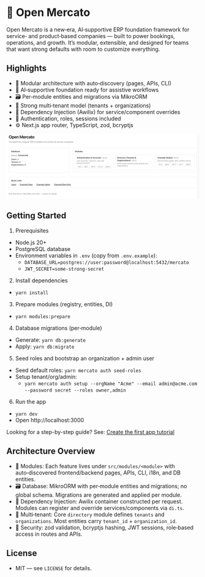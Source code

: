 # 🚀 Open Mercato

Open Mercato is a new‑era, AI‑supportive ERP foundation framework for service‑ and product‑based companies — built to power bookings, operations, and growth. It’s modular, extensible, and designed for teams that want strong defaults with room to customize everything.

## Highlights

- 🧩 Modular architecture with auto‑discovery (pages, APIs, CLI)
- 🧠 AI‑supportive foundation ready for assistive workflows
- 🗃️ Per‑module entities and migrations via MikroORM
- 🧱 Strong multi‑tenant model (tenants + organizations)
- 🧰 Dependency Injection (Awilix) for service/component overrides
- 🔐 Authentication, roles, sessions included
- ⚙️ Next.js app router, TypeScript, zod, bcryptjs

<img src="./docs//open-mercato-homepage.jpg" alt="Open Mercato homepage"/>

## Getting Started

1) Prerequisites
- Node.js 20+
- PostgreSQL database
- Environment variables in `.env` (copy from `.env.example`):
  - `DATABASE_URL=postgres://user:password@localhost:5432/mercato`
  - `JWT_SECRET=some-strong-secret`

2) Install dependencies
- `yarn install`

3) Prepare modules (registry, entities, DI)
- `yarn modules:prepare`

4) Database migrations (per‑module)
- Generate: `yarn db:generate`
- Apply: `yarn db:migrate`

5) Seed roles and bootstrap an organization + admin user
- Seed default roles: `yarn mercato auth seed-roles`
- Setup tenant/org/admin:
  - `yarn mercato auth setup --orgName "Acme" --email admin@acme.com --password secret --roles owner,admin`

6) Run the app
- `yarn dev`
- Open http://localhost:3000

Looking for a step-by-step guide? See: <a href="./docs/tutorials/first-app.md">Create the first app tutorial</a>

## Architecture Overview

- 🧩 Modules: Each feature lives under `src/modules/<module>` with auto‑discovered frontend/backend pages, APIs, CLI, i18n, and DB entities.
- 🗃️ Database: MikroORM with per‑module entities and migrations; no global schema. Migrations are generated and applied per module.
- 🧰 Dependency Injection: Awilix container constructed per request. Modules can register and override services/components via `di.ts`.
- 🏢 Multi‑tenant: Core `directory` module defines `tenants` and `organizations`. Most entities carry `tenant_id` + `organization_id`.
- 🔐 Security: zod validation, bcryptjs hashing, JWT sessions, role‑based access in routes and APIs.

## License

- MIT — see `LICENSE` for details.
